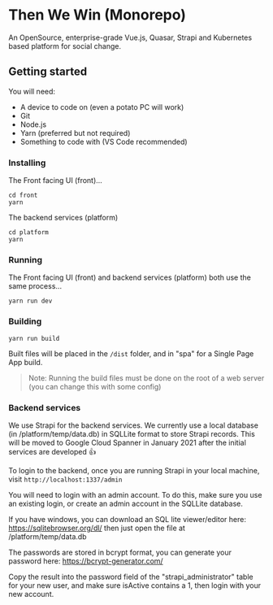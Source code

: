 # Then We Win (Monorepo)
An OpenSource, enterprise-grade Vue.js, Quasar, Strapi and Kubernetes based platform for social change.


## Getting started
You will need:

* A device to code on (even a potato PC will work)
* Git
* Node.js
* Yarn (preferred but not required)
* Something to code with (VS Code recommended)

### Installing

The Front facing UI (front)...
```
cd front
yarn
```

The backend services (platform)
```
cd platform
yarn
```

### Running

The Front facing UI (front) and backend services (platform) both use the same process...
```
yarn run dev
```

### Building

```
yarn run build
```
Built files will be placed in the ```/dist``` folder, and in "spa" for a Single Page App build.

> Note: Running the build files must be done on the root of a web server (you can change this with some config)


### Backend services

We use Strapi for the backend services.  We currently use a local database (in /platform/temp/data.db) in SQLLite format to store Strapi records.  This will be moved to Google Cloud Spanner in January 2021 after the initial services are developed :+1:

To login to the backend, once you are running Strapi in your local machine, visit ```http://localhost:1337/admin```

You will need to login with an admin account.  To do this, make sure you use an existing login, or create an admin account in the SQLLite database.

If you have windows, you can download an SQL lite viewer/editor here: https://sqlitebrowser.org/dl/ then just open the file at /platform/temp/data.db

The passwords are stored in bcrypt format, you can generate your password here: https://bcrypt-generator.com/

Copy the result into the password field of the "strapi_administrator" table for your new user, and make sure isActive contains a 1, then login with your new account.


